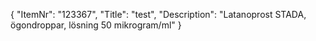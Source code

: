 {
  "ItemNr": "123367",
  "Title": "test",
  "Description": "Latanoprost STADA, ögondroppar, lösning 50 mikrogram/ml"
}